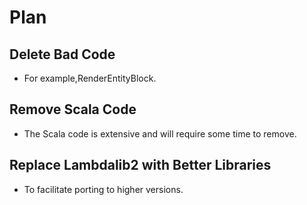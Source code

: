 # Plan

## Delete Bad Code
- For example,RenderEntityBlock.

## Remove Scala Code
- The Scala code is extensive and will require some time to remove.

## Replace Lambdalib2 with Better Libraries
- To facilitate porting to higher versions.